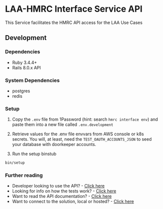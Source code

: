 # LAA-HMRC Interface Service API

This Service facilitates the HMRC API access for the LAA Use Cases

## Development

### Dependencies

- Ruby 3.4.4+
- Rails 8.0.x API

### System Dependencies

- postgres
- redis

### Setup

1. Copy the `.env` file from 1Password (hint: search `hmrc interface env`) and paste them into a new file called `.env.development`

2. Retrieve values for the .env file envvars from AWS console or k8s secrets. You will, at least, need the `TEST_OAUTH_ACCOUNTS_JSON` to seed your database with doorkeeper accounts.

3. Run the setup binstub

```sh
bin/setup
```

### Further reading

- Developer looking to use the API? - [Click here](docs/development.md)
- Looking for info on how the tests work? - [Click here](docs/testing.md)
- Want to read the API documentation? - [Click here](docs/swagger.md)
- Want to connect to the solution, local or hosted? - [Click here](docs/connect.md)
